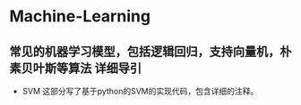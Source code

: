 Machine-Learning
================
常见的机器学习模型，包括逻辑回归，支持向量机，朴素贝叶斯等算法
详细导引
--------
* SVM
这部分写了基于python的SVM的实现代码，包含详细的注释。

